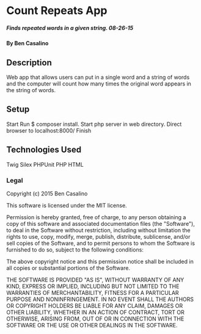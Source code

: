 # Count Repeats App 

##### Finds repeated words in a given string. 08-26-15

#### By Ben Casalino

## Description

Web app that allows users can put in a single word and a string of words and the computer will count how many times the original word appears in the string of words.

## Setup

Start
Run $ composer install.
Start php server in web directory.
Direct browser to localhost:8000/
Finish

## Technologies Used

Twig
Silex
PHPUnit
PHP
HTML

### Legal

Copyright (c) 2015 Ben Casalino

This software is licensed under the MIT license.

Permission is hereby granted, free of charge, to any person obtaining a copy
of this software and associated documentation files (the "Software"), to deal
in the Software without restriction, including without limitation the rights
to use, copy, modify, merge, publish, distribute, sublicense, and/or sell
copies of the Software, and to permit persons to whom the Software is
furnished to do so, subject to the following conditions:

The above copyright notice and this permission notice shall be included in
all copies or substantial portions of the Software.

THE SOFTWARE IS PROVIDED "AS IS", WITHOUT WARRANTY OF ANY KIND, EXPRESS OR
IMPLIED, INCLUDING BUT NOT LIMITED TO THE WARRANTIES OF MERCHANTABILITY,
FITNESS FOR A PARTICULAR PURPOSE AND NONINFRINGEMENT. IN NO EVENT SHALL THE
AUTHORS OR COPYRIGHT HOLDERS BE LIABLE FOR ANY CLAIM, DAMAGES OR OTHER
LIABILITY, WHETHER IN AN ACTION OF CONTRACT, TORT OR OTHERWISE, ARISING FROM,
OUT OF OR IN CONNECTION WITH THE SOFTWARE OR THE USE OR OTHER DEALINGS IN
THE SOFTWARE.

